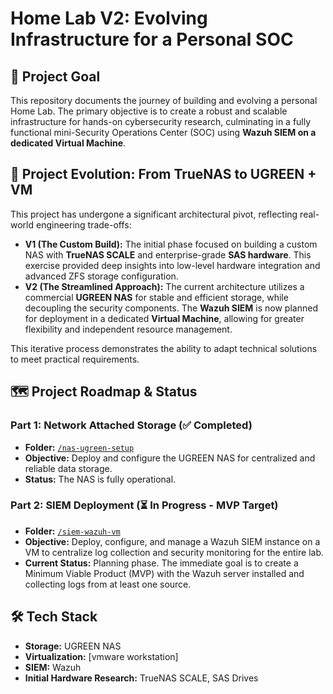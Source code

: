 # Home Lab V2: Evolving Infrastructure for a Personal SOC

## 🎯 Project Goal

This repository documents the journey of building and evolving a personal Home Lab. The primary objective is to create a robust and scalable infrastructure for hands-on cybersecurity research, culminating in a fully functional mini-Security Operations Center (SOC) using **Wazuh SIEM on a dedicated Virtual Machine**.

## 🔄 Project Evolution: From TrueNAS to UGREEN + VM

This project has undergone a significant architectural pivot, reflecting real-world engineering trade-offs:

* **V1 (The Custom Build):** The initial phase focused on building a custom NAS with **TrueNAS SCALE** and enterprise-grade **SAS hardware**. This exercise provided deep insights into low-level hardware integration and advanced ZFS storage configuration.
* **V2 (The Streamlined Approach):** The current architecture utilizes a commercial **UGREEN NAS** for stable and efficient storage, while decoupling the security components. The **Wazuh SIEM** is now planned for deployment in a dedicated **Virtual Machine**, allowing for greater flexibility and independent resource management.

This iterative process demonstrates the ability to adapt technical solutions to meet practical requirements.

## 🗺️ Project Roadmap & Status

### Part 1: Network Attached Storage (✅ Completed)
- **Folder:** [`/nas-ugreen-setup`](/nas-ugreen-setup)
- **Objective:** Deploy and configure the UGREEN NAS for centralized and reliable data storage.
- **Status:** The NAS is fully operational.

### Part 2: SIEM Deployment (⏳ In Progress - MVP Target)
- **Folder:** [`/siem-wazuh-vm`](/siem-wazuh-vm)
- **Objective:** Deploy, configure, and manage a Wazuh SIEM instance on a VM to centralize log collection and security monitoring for the entire lab.
- **Current Status:** Planning phase. The immediate goal is to create a Minimum Viable Product (MVP) with the Wazuh server installed and collecting logs from at least one source.

## 🛠️ Tech Stack
- **Storage:** UGREEN NAS
- **Virtualization:** [vmware workstation]
- **SIEM:** Wazuh
- **Initial Hardware Research:** TrueNAS SCALE, SAS Drives
